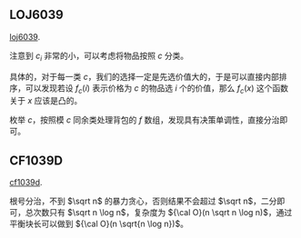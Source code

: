 ## LOJ6039

[loj6039](https://loj.ac/p/6039). 

注意到 $c_i$ 非常的小，可以考虑将物品按照 $c$ 分类。

具体的，对于每一类 $c$，我们的选择一定是先选价值大的，于是可以直接内部排序，可以发现若设 $f_c(i)$ 表示价格为 $c$ 的物品选 $i$ 个的价值，那么 $f_c(x)$ 这个函数关于 $x$ 应该是凸的。

枚举 $c$，按照模 $c$ 同余类处理背包的 $f$ 数组，发现具有决策单调性，直接分治即可。

## CF1039D

[cf1039d](https://www.luogu.com.cn/problem/CF1039D). 

根号分治，不到 $\sqrt n$ 的暴力贪心，否则结果不会超过 $\sqrt n$，二分即可，总次数只有 $\sqrt n \log n$，复杂度为 ${\cal O}(n \sqrt n \log n)$，通过平衡块长可以做到 ${\cal O}(n \sqrt{n \log n})$。


